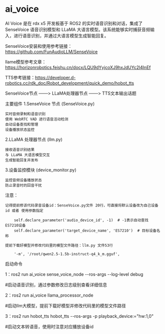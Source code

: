 # ai_voice
AI Voice 是在 rdx x5 开发板基于 ROS2 的实时语音识别和对话，集成了 SenseVoice 语音识别模型和 LLaMA 大语言模型。该系统能够实时捕获音频输入，进行语音识别，并通过大语言模型生成智能回复。

SenseVoice安装和使用参考链接： https://github.com/FunAudioLLM/SenseVoice

llame模型参考文章：https://horizonrobotics.feishu.cn/docx/LQU9dYyjcoXJ9hxJdUYc2l4InEf

TTS参考链接：https://developer.d-robotics.cc/rdk_doc/Robot_development/quick_demo/hobot_tts


  SenseVoice节点  ───> LLaMA处理器节点  ───> TTS文本输出话题

主要组件
1.SenseVoice 节点 (SenseVoice.py)

    实时音频录制和语音识别
    使用 WebRTC VAD 进行语音活动检测
    自动设备查找和管理
    设备播放状态监控

2.LLaMA 处理器节点 (llm.py)

    接收语音识别结果
    与 LLaMA 大语言模型交互
    生成智能回复并发布

3.设备监控模块 (device_monitor.py)

    监控音频设备播放状态
    防止录音时的回音干扰

注意：

    记得提前修该代码录音设备id：SenseVoice.py文件 20行，可直接将默认设备改为自己设备id 或者 使用参数指定

        self.declare_parameter('audio_device_id', -1)  # -1表示自动查找ES7210设备
        self.declare_parameter('target_device_name', 'ES7210')  # 目标设备名称

    提前下载好模型并修改代码里的模型文件路径：llm.py 文件53行 

        '-m', '/root/qwen2.5-1.5b-instruct-q4_k_m.gguf',

启动命令

1：ros2 run ai_voice sense_voice_node --ros-args --log-level debug 

#启动语音识别，通过参数修改日志级别查看详细信息 

2：ros2 run ai_voice llama_processor_node

#启动llm大模型，提前下载好模型并修改代码里的模型文件路径

3：ros2 run hobot_tts hobot_tts --ros-args -p playback_device:="hw:1,0"

#启动文本转语音，使用时注意对应播放设备id